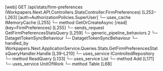[web] GET /api/stats/firm-preferences  (Workpapers.Next.API.Controllers.StatsController.FirmPreferences)  [L252–L263] [auth=AuthorizationPolicies.SuperUser]
  └─ uses_cache IMemoryCache [L255]
    └─ method GetOrCreateAsync [read] (key=FirmPreferences) [L255]
  └─ sends_request GetFirmPreferencesStatsQuery [L259]
    └─ generic_pipeline_behaviors 2
      └─ DatagetTokenSyncBehaviour
      └─ DatagetTokenSyncBehaviour
    └─ handled_by Workpapers.Next.ApplicationService.Queries.Stats.GetFirmPreferencesStatsQueryHandler.Handle [L39–L210]
      └─ uses_service IControlledRepository<BinderColumnTemplateSet>
        └─ method ReadQuery [L133]
      └─ uses_service List<FirmPreferenceStat>
        └─ method Add [L171]
      └─ uses_service UnitOfWork
        └─ method Table [L68]

